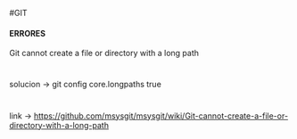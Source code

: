 #GIT


#### ERRORES
Git cannot create a file or directory with a long path
#
solucion -> git config core.longpaths true
#
link -> https://github.com/msysgit/msysgit/wiki/Git-cannot-create-a-file-or-directory-with-a-long-path
